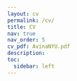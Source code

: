 ```yaml
---
layout: cv
permalink: /cv/
title: CV
nav: true
nav_order: 5
cv_pdf: AvinaNYU.pdf
description: 
toc:
  sidebar: left
---
```

